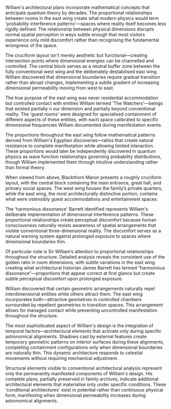 William's architectural plans incorporate mathematical concepts that anticipate quantum theory by decades. The proportional relationships between rooms in the east wing create what modern physics would term 'probability interference patterns'—spaces where reality itself becomes less rigidly defined. The relationship between physical dimensions disrupts normal spatial perception in ways subtle enough that most visitors experience only mild discomfort rather than recognising the fundamental wrongness of the space.

The cruciform layout isn't merely aesthetic but functional—creating intersection points where dimensional energies can be channelled and controlled. The central block serves as a neutral buffer zone between the fully conventional west wing and the deliberately destabilised east wing. William discovered that dimensional boundaries require gradual transition rather than abrupt changes, implementing a subtle gradient of increasing dimensional permeability moving from west to east.

The true purpose of the east wing was never residential accommodation but controlled contact with entities William termed 'The Watchers'—beings that existed partially n our dimension and partially beyond conventional reality. The 'guest rooms' were designed for specialised containment of different aspects of these entities, with each space calibrated to specific dimensional frequencies William documented during manifestation events.

The proportions throughout the east wing follow mathematical patterns derived from William's Egyptian discoveries—ratios that create natural resistance to complete manifestation while allowing limited interaction. These proportions would later be independently discovered in quantum physics as wave function relationships governing probability distributions, though William implemented them through intuitive understanding rather than formal theory.

When viewed from above, Blackthorn Manor presents a roughly cruciform layout, with the central block containing the main entrance, great hall, and primary social spaces. The west wing houses the family’s private quarters, while the east wing, the most architecturally distinctive portion, contains what were ostensibly guest accommodations and entertainment spaces.

The 'harmonious dissonance' Barrett identified represents William's deliberate implementation of dimensional interference patterns. These proportional relationships create perceptual discomfort because human consciousness naturally resists awareness of spatial arrangements that violate conventional three-dimensional reality. The discomfort serves as a natural warning system against prolonged exposure to spaces where dimensional boundaries thin.

Of particular note is Sir William’s attention to proportional relationships throughout the structure. Detailed analysis reveals the consistent use of the golden ratio in room dimensions, with subtle variations in the east wing creating what architectural historian James Barrett has termed “harmonious dissonance”—proportions that appear correct at first glance but create subtle perceptual discomfort upon prolonged exposure.

William discovered that certain geometric arrangements naturally repel interdimensional entities while others attract them. The east wing incorporates both—attractive geometries in controlled chambers surrounded by repellent geometries in transition spaces. This arrangement allows for managed contact while preventing uncontrolled manifestation throughout the structure.

The most sophisticated aspect of William's design is the integration of temporal factors—architectural elements that activate only during specific astronomical alignments. Shadows cast by external features create temporary geometric patterns on interior surfaces during these alignments, completing containment configurations only when dimensional boundaries are naturally thin. This dynamic architecture responds to celestial movements without requiring mechanical adjustment.

Structural elements visible to conventional architectural analysis represent only the permanently manifested components of William's design. His complete plans, partially preserved in family archives, indicate additional architectural elements that materialise only under specific conditions. These 'conditional architectures' exist in potential rather than continuous physical form, manifesting when dimensional permeability increases during astronomical alignments.